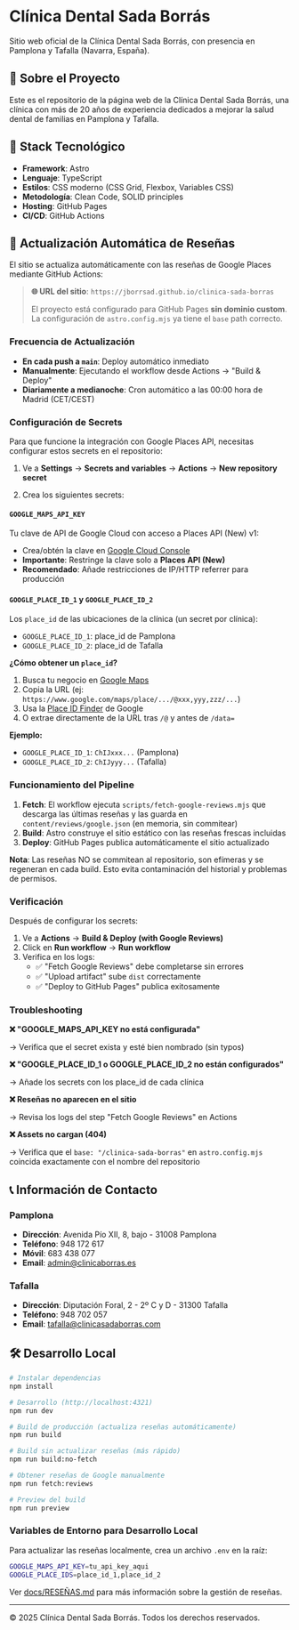 # Clínica Dental Sada Borrás

Sitio web oficial de la Clínica Dental Sada Borrás, con presencia en Pamplona y Tafalla (Navarra, España).

## 🦷 Sobre el Proyecto

Este es el repositorio de la página web de la Clínica Dental Sada Borrás, una clínica con más de 20 años de experiencia dedicados a mejorar la salud dental de familias en Pamplona y Tafalla.

## 🚀 Stack Tecnológico

- **Framework**: Astro
- **Lenguaje**: TypeScript
- **Estilos**: CSS moderno (CSS Grid, Flexbox, Variables CSS)
- **Metodología**: Clean Code, SOLID principles
- **Hosting**: GitHub Pages
- **CI/CD**: GitHub Actions

## 🔄 Actualización Automática de Reseñas

El sitio se actualiza automáticamente con las reseñas de Google Places mediante GitHub Actions:

> **🌐 URL del sitio**: `https://jborrsad.github.io/clinica-sada-borras`
>
> El proyecto está configurado para GitHub Pages **sin dominio custom**. La configuración de `astro.config.mjs` ya tiene el `base` path correcto.

### Frecuencia de Actualización

- **En cada push a `main`**: Deploy automático inmediato
- **Manualmente**: Ejecutando el workflow desde Actions → "Build & Deploy"
- **Diariamente a medianoche**: Cron automático a las 00:00 hora de Madrid (CET/CEST)

### Configuración de Secrets

Para que funcione la integración con Google Places API, necesitas configurar estos secrets en el repositorio:

1. Ve a **Settings** → **Secrets and variables** → **Actions** → **New repository secret**

2. Crea los siguientes secrets:

#### `GOOGLE_MAPS_API_KEY`

Tu clave de API de Google Cloud con acceso a Places API (New) v1:

- Crea/obtén la clave en [Google Cloud Console](https://console.cloud.google.com/apis/credentials)
- **Importante**: Restringe la clave solo a **Places API (New)**
- **Recomendado**: Añade restricciones de IP/HTTP referrer para producción

#### `GOOGLE_PLACE_ID_1` y `GOOGLE_PLACE_ID_2`

Los `place_id` de las ubicaciones de la clínica (un secret por clínica):

- `GOOGLE_PLACE_ID_1`: place_id de Pamplona
- `GOOGLE_PLACE_ID_2`: place_id de Tafalla

**¿Cómo obtener un `place_id`?**

1. Busca tu negocio en [Google Maps](https://www.google.com/maps)
2. Copia la URL (ej: `https://www.google.com/maps/place/.../@xxx,yyy,zzz/...`)
3. Usa la [Place ID Finder](https://developers.google.com/maps/documentation/javascript/examples/places-placeid-finder) de Google
4. O extrae directamente de la URL tras `/@` y antes de `/data=`

**Ejemplo:**

- `GOOGLE_PLACE_ID_1`: `ChIJxxx...` (Pamplona)
- `GOOGLE_PLACE_ID_2`: `ChIJyyy...` (Tafalla)

### Funcionamiento del Pipeline

1. **Fetch**: El workflow ejecuta `scripts/fetch-google-reviews.mjs` que descarga las últimas reseñas y las guarda en `content/reviews/google.json` (en memoria, sin commitear)
2. **Build**: Astro construye el sitio estático con las reseñas frescas incluidas
3. **Deploy**: GitHub Pages publica automáticamente el sitio actualizado

**Nota**: Las reseñas NO se commitean al repositorio, son efímeras y se regeneran en cada build. Esto evita contaminación del historial y problemas de permisos.

### Verificación

Después de configurar los secrets:

1. Ve a **Actions** → **Build & Deploy (with Google Reviews)**
2. Click en **Run workflow** → **Run workflow**
3. Verifica en los logs:
   - ✅ "Fetch Google Reviews" debe completarse sin errores
   - ✅ "Upload artifact" sube `dist` correctamente
   - ✅ "Deploy to GitHub Pages" publica exitosamente

### Troubleshooting

**❌ "GOOGLE_MAPS_API_KEY no está configurada"**

→ Verifica que el secret exista y esté bien nombrado (sin typos)

**❌ "GOOGLE_PLACE_ID_1 o GOOGLE_PLACE_ID_2 no están configurados"**

→ Añade los secrets con los place_id de cada clínica

**❌ Reseñas no aparecen en el sitio**

→ Revisa los logs del step "Fetch Google Reviews" en Actions

**❌ Assets no cargan (404)**

→ Verifica que el `base: "/clinica-sada-borras"` en `astro.config.mjs` coincida exactamente con el nombre del repositorio

## 📞 Información de Contacto

### Pamplona

- **Dirección**: Avenida Pío XII, 8, bajo - 31008 Pamplona
- **Teléfono**: 948 172 617
- **Móvil**: 683 438 077
- **Email**: admin@clinicaborras.es

### Tafalla

- **Dirección**: Diputación Foral, 2 - 2º C y D - 31300 Tafalla
- **Teléfono**: 948 702 057
- **Email**: tafalla@clinicasadaborras.com

## 🛠️ Desarrollo Local

```bash
# Instalar dependencias
npm install

# Desarrollo (http://localhost:4321)
npm run dev

# Build de producción (actualiza reseñas automáticamente)
npm run build

# Build sin actualizar reseñas (más rápido)
npm run build:no-fetch

# Obtener reseñas de Google manualmente
npm run fetch:reviews

# Preview del build
npm run preview
```

### Variables de Entorno para Desarrollo Local

Para actualizar las reseñas localmente, crea un archivo `.env` en la raíz:

```bash
GOOGLE_MAPS_API_KEY=tu_api_key_aqui
GOOGLE_PLACE_IDS=place_id_1,place_id_2
```

Ver [docs/RESEÑAS.md](docs/RESEÑAS.md) para más información sobre la gestión de reseñas.

---

© 2025 Clínica Dental Sada Borrás. Todos los derechos reservados.

